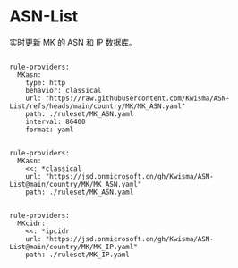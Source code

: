 
# ASN-List

实时更新 MK 的 ASN 和 IP 数据库。

<pre><code class="language-javascript">
rule-providers:
  MKasn:
    type: http
    behavior: classical
    url: "https://raw.githubusercontent.com/Kwisma/ASN-List/refs/heads/main/country/MK/MK_ASN.yaml"
    path: ./ruleset/MK_ASN.yaml
    interval: 86400
    format: yaml
</code></pre>

<pre><code class="language-javascript">
rule-providers:
  MKasn:
    <<: *classical
    url: "https://jsd.onmicrosoft.cn/gh/Kwisma/ASN-List@main/country/MK/MK_ASN.yaml"
    path: ./ruleset/MK_ASN.yaml
</code></pre>

<pre><code class="language-javascript">
rule-providers:
  MKcidr:
    <<: *ipcidr
    url: "https://jsd.onmicrosoft.cn/gh/Kwisma/ASN-List@main/country/MK/MK_IP.yaml"
    path: ./ruleset/MK_IP.yaml
</code></pre>